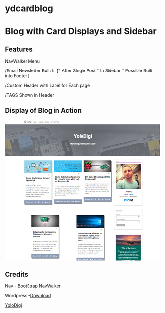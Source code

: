 # ydcardblog

Blog with Card Displays and Sidebar
===================================

Features
--------

 NavWalker Menu

 /Email Newsletter Built In [* After Single Post * In Sidebar  * Possible Built into Footer ]

 /Custom Header with Label for Each page
 
 /TAGS Shown in Header


Display of Blog in Action
-------------------------

![GitHub Example](https://github.com/jmrlgg/ydcardblog/blob/master/theme_example_github.png)




Credits
--------

Nav - [BootStrap NavWalker](https://github.com/wp-bootstrap/wp-bootstrap-navwalker)

Wordpress -[Download](https://wordpress.org/)

[YoloDigi](https://yolodigi.com/)